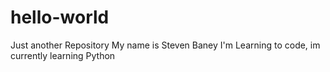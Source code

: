 # hello-world
Just another Repository
My name is Steven Baney
I'm Learning to code, im currently learning Python
